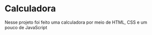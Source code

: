 # Calculadora
Nesse projeto foi feito uma calculadora por meio de HTML, CSS e um pouco de JavaScript
